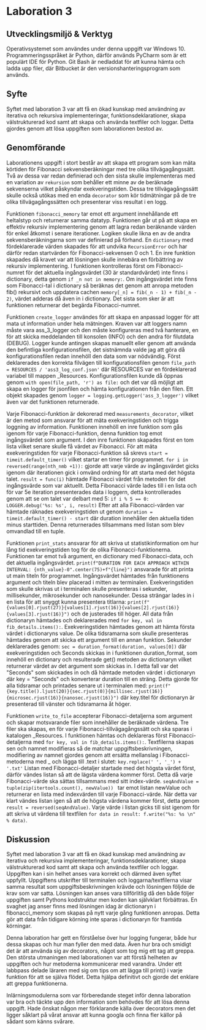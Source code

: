 # Laboration 3

## Utvecklingsmiljö & Verktyg

Operativsystemet som användes under denna uppgift var Windows 10. Programmeringsspråket är Python,
därför används PyCharm som är ett populärt IDE för Python. Git Bash är nedladdat för att kunna 
hämta och ladda upp filer, där Bitbucket är den versionshanteringsprogram som används.


## Syfte

Syftet med laboration 3 var att få en ökad kunskap med användning av iterativa och rekursiva
implementeringar, funktionsdeklarationer, skapa välstrukturerad kod samt att skapa och använda
textfiler och loggar. Detta gjordes genom att lösa uppgiften som laborationen bestod av.



## Genomförande

Laborationens uppgift i stort består av att skapa ett program som kan mäta körtiden för
Fibonacci sekvensberäkningar med tre olika tillvägagångssätt. Två av dessa var redan definierad och
den sista skulle implementeras med en variation av `rekursion` som behåller ett minne av de beräknade
sekvenserna vilket påskyndar exekveringstiden. Dessa tre tillvägagångssätt skulle också utökas med en
enda `decorator` som kör tidmätningar på de tre olika tillvägagångssätten och presenterar viss
resultat i en logg.

Funktionen `fibonacci_memory` tar emot ett argument innehållande ett heltalstyp och returnerar
samma datatyp. Funktionen går ut på att skapa en effektiv rekursiv implementering genom att lagra
redan beräknande värden för enkel åtkomst i senare iterationer. Logiken skulle likna en av de andra
sekvensberäkningarna som var definierad på förhand. En `dictionary` med fördeklarerade värden skapades för att
undvika `RecursionError` och har därför redan startvärden för Fibonacci-sekvensen 0 och 1. 
En inre funktion skapades då kravet var att lösningen skulle innebära en förbättring av 
rekursiv implementering. I funktionen kontrolleras först om Fibonacci-numret för det aktuella ingångsvärdet (30 är 
standardvärdet) inte
finns i dictionary, detta genom `if _n not in memory:`. Om ingångsvärdet inte finns som
Fibonacci-tal i dictionary så beräknas det genom att anropa metoden fib() rekursivt och uppdatera cachen 
`memory[_n] = fib(_n - 1) + fib(_n - 2)`, värdet adderas då även in i dictionary. Det sista som sker är att 
funktionen returnerar det begärda Fibonacci-numret.

Funktionen `create_logger` användes för att skapa en anpassad logger för att mata ut information under hela
mätningen. Kraven var att loggers namn måste vara ass_3_logger och den måste konfigureras med två hanterare, en
för att skicka meddelanden till konsolen (INFO) och den andra för filutdata (DEBUG). Logger kunde antingen skapas
manuellt eller genom att använda den befintliga konfigurationsfilen, det sistnämnda valde jag att göra då
konfigurationsfilen redan innehöll den data som var nödvändig. Först deklarerades den korrekta filvägen till 
konfigurationsfilen genom `file_path = RESOURCES / 'ass3_log_conf.json'` där RESOURCES var en fördeklarerad
variabel till mappen _Resources. Konfigurationsfilen kunde då öppnas genom `with open(file_path, 'r') as file:`
och det var då möjligt att skapa en logger för jsonfilen och hämta konfigurationen från den filen. Ett objekt
skapades genom `logger = logging.getLogger('ass_3_logger')` vilket även var det funktionen returnerade.

Varje Fibonacci-funktion är dekorerad med `measurements_decorator`, vilket är den metod som ansvarar för att mäta
exekveringstiden och trigga loggning av information. Funktionen innehöll en inre funktion som gås igenom för varje
Fibonacci-funktion, denna funktion tog emot ingångsvärdet som argument. I den inre funktionen skapades först en 
tom lista vilket senare skulle få värdet av
Fibonacci. För att mäta exekveringstiden för varje Fibonacci-funktion så skrevs `start = timeit.default_timer()`
vilket startar en timer för programmet. `for i in reversed(range(nth_nmb +1)):` gjorde att varje värde av
ingångsvärdet gicks igenom där iterationen gick i omvänd ordning för att starta med det högsta talet.
`result = func(i)` hämtade Fibonacci värdet från metoden för det ingångsvärde som var aktuellt. Detta Fibonacci
värde lades till i en lista och för var 5e iteration presenterades data i loggern, detta kontrollerades genom att
se om talet var delbart med 5: `if i % 5 == 0: 
LOGGER.debug('%s: %s', i, result)` Efter att alla Fibonacci-värden var hämtade räknades exekveringstiden ut genom
`duration = timeit.default_timer() - start` där duration innehåller den aktuella tiden minus starttiden. Denna
returnerades tillsammans med listan som blev omvandlad till en tuple.

Funktionen `print_stats` ansvarar för att skriva ut statistikinformation om hur lång tid exekveringstiden tog för
de olika Fibonacci-funktionerna. Funktionen tar emot två argument, en dictionary med Fibonacci-data, och det aktuella
ingångsvärdet.
`print(f"DURATION FOR EACH APPROACH WITHIN INTERVAL: {nth_value}-0".center(75)+f"{line}")` ansvarade för att printa
ut main titeln för programmet. Ingångsvärdet hämtades från funktionens argument och titeln blev placerad i mitten
av terminalen. Exekveringstiden som skulle skrivas ut i terminalen skulle presenteras i sekunder, millisekunder,
mikrosekunder och nanosekunder. Dessa strängar lades in i en lista för att snyggt kunna presentera titlarna:
`print(f"{values[0].rjust(27)}{values[1].rjust(16)}{values[2].rjust(16)}{values[3].rjust(16)}")` och de justerades
till höger. All data från dictionaryn hämtades och deklarerades med `for key, val in fib_details.items():`.
Exekveringstiden hämtades genom att hämta första värdet i dictionaryns value. De olika tidsramarna som skulle 
presenteras hämtades genom att skicka ett argument till en annan funktion. Sekunder deklarerades genom:
`sec = duration_format(duration, values[0])` där exekveringstiden och Seconds skickas in i funktionen
duration_format, som innehöll en dictionary och resulterade get() metoden av dictionaryn vilket returnerar värdet
av det argument som skickas in. I detta fall var det "Seconds" som skickades in och då hämtade metoden värdet i 
dictionaryn där
key = "Seconds" och konverterar duration till en sträng. Detta gjorde för alla tidsramar och printades senare ut i terminalen med:
`print(f"{key.title().ljust(20)}{sec.rjust(0)}{millisec.rjust(16)}{microsec.rjust(16)}{nanosec.rjust(16)}")`
där key.titel för dictionaryn är presenterad till vänster och tidsramarna åt höger.

Funktionen `write_to_file` accepterar Fibonacci-detaljerna som argument och skapar motsvarande filer som innehåller
de beräknade värdena. Tre filer ska skapas, en för varje Fibonacci-tillvägagångssätt och ska sparas i katalogen
_Resources. I funktionen hämtas och deklareras först Fibonacci-detaljerna med 
`for key, val in fib_details.items():`.
Textfilerna skapas sen och namnet modifieras så de matchar uppgiftsbeskrivningen, modifiering av namnet gjordes
genom att ersätta mellanslag i Fibonacci-metoderna med _ och lägga till .text i slutet:
`key.replace(' ', '_') + '.txt'` Listan med Fibonacci-detaljer startade med det högsta värdet först, därför
vändes listan så att de lägsta värdena kommer först. Detta då varje Fibonacci-värde ska sättas tillsammans med sitt
index-värde. `seqAndValue = tuple(zip(itertools.count(), newValue)) ` tar emot listan newValue och returnerar en
lista med indexvärden till varje Fibonacci-värde. När detta var klart vändes listan igen så att de högsta värdena
kommer först, detta genom `result = reversed(seqAndValue)`. Varje värde i listan gicks till sist igenom för att
skriva ut värdena till textfilen `for data in result: f.write("%s: %s \n" % data)`.


## Diskussion

Syftet med laboration 3 var att få en ökad kunskap med användning av iterativa och rekursiva
implementeringar, funktionsdeklarationer, skapa välstrukturerad kod samt att skapa och använda
textfiler och loggar. Uppgiften kan i sin helhet anses vara korrekt och därmed även syftet uppfyllt. Uppgiftens
utskrifter till terminalen och loggarna/textfilerna visar samma resultat som uppgiftsbeskrivningen krävde och
lösningen följde de krav som var satta. Lösningen kan anses vara tillförlitlig då den både följer
uppgiften samt Pythons kodstruktur men koden kan självklart förbättras. En svaghet jag anser finns med lösningen
idag är dictionaryn i fibonacci_memory som skapas på nytt varje gång funktionen anropas. Detta gör att data från 
tidigare körning inte sparas i dictionaryn för framtida körningar.

Denna laboration har gett en förståelse över hur logging fungerar, både hur dessa skapas och hur man fyller den med 
data. Även hur bra och smidigt det är att använda sig av decorators, något som tog mig ett tag att greppa. Den
största utmaningen med laborationen var att förstå helheten av uppgiften och hur metoderna kommunicerar med varandra.
Under ett labbpass delade läraren med sig om tips om att lägga till print() i varje funktion för att se själva
flödet. Detta hjälpa definitivt och gjorde det enklare att greppa funktionerna.

Inlärningsmodulerna som var förberedande steget inför denna laboration var bra och täckte upp den information
som behövdes för att lösa denna uppgift. Hade önskat någon mer förklarande källa över decorators men det ligger
såklart på vårat ansvar att kunna googla och finna fler källor på sådant som känns svårare.
